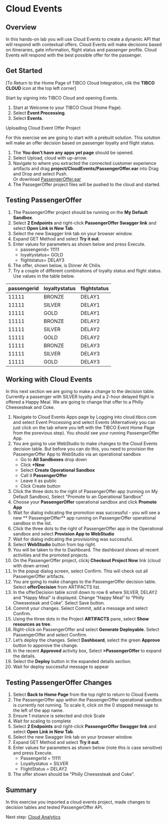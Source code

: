 # Cloud Events

## Overview

In this hands-on lab you will use Cloud Events to create a dynamic API that will respond with contextual offers.  Cloud Events will make decisions based on itineraries, gate information, flight status and passenger profile.  Cloud Events will respond with the best possible offer for the passenger.   

## Get Started

[To Return to the Home Page of TIBCO Cloud Integration, clik the **TIBCO CLOUD** icon at the top left corner]

Start by signing into TIBCO Cloud and opening Events.

1)	Start at Welcome to your TIBCO Cloud (Home Page).
2)	Select **Event Processing**.
3)	Select **Events**.

Uploading Cloud Event Offer Project

For this exercise we are going to start with a prebuilt solution.  This solution will make an offer decision based on passenger loyalty and flight status. 

1)	The **You don’t have any apps yet page** should be opened.
2)	Select Upload, cloud with up-arrow.
3)	Navigate to where you extracted the connected customer experience artifacts and drag **project/CloudEvents/PassengerOffer.ear** into Drag and Drop and select Push. 
<br>Or download [PassengerOffer.ear](https://github.com/claw-ai/Keys2Cloud/tree/master/project/cloudevents/PassengerOffer.ear)
4)	The PassegerOffer project files will be pushed to the cloud and started.

## Testing  PassengerOffer

1)	The PassengerOffer project should be running on the **My Default Sandbox**.
2)	Select **2 Endpoints** and right-click **PassengerOffer Swagger link** and select **Open Link in New Tab**.
3)	Select the new Swagger link tab on your browser window.
4)	Expand GET Method and select **Try it out**.
4)	Enter values for parameters as shown below and press Execute.
	- passengerid= 11111
	- loyaltystatus= GOLD
	- flightstatus= DELAY3
5)	The offer, shown below, is Dinner At Chilis.
6)	Try a couple of different combinations of loyalty status and flight status. Use values in the table below.

| passengerid |	loyaltystatus |	flightstatus |
| ----------- | ------------- | ------------ |
| 11111 | BRONZE | DELAY1 |
| 11111 | SILVER |DELAY1 |
| 11111	| GOLD | DELAY1 |
| 11111	| BRONZE | DELAY2 |
| 11111	| SILVER | DELAY2 |
| 11111	| GOLD | DELAY2 |
| 11111	| BRONZE | DELAY3 |
| 11111	| SILVER | DELAY3 |
| 11111 | GOLD | DELAY3 |

## Working with Cloud Events

In this next section we are going to make a change to the decision table.  Currently a passenger with SILVER loyalty and a 2-hour delayed flight is offered a Happy Meal.  We are going to change that offer to a Philly Cheesesteak and Coke.

1)	Navigate to Cloud Events Apps page by Logging into cloud.tibco.com and select Event Processing and select Events (Alternatively you can just click on the tab where you left with the TIBCO Event Home Page from the porevious step).  You should see your running PassengerOffer App.
2)	You are going to use WebStudio to make changes to the Cloud Events decision table.  But before you can do this, you need to provision the PassengerOffer App to WebStudio via an operational sandbox
	- Go to **All Sandboxes** drop down
	- Click **+New**
	- Select **Create Operational Sandbox**
	- Call it **PassengerOffer**
	- Leave it as public
	- Click Create button
3)	Click the three dots to the right of PassengerOffer app (running on My Default Sandbox), Select "Promote to an Operational Sandbox"
4)	Choose your **PassengerOffer** operational sandbox and click **Promote App**
5)	Wait for dialog indicating the promotion was successful - you will see a new ** PassengerOffer** app running on PassengerOffer operational sandbox  in the list.
6)	Click the three dots to the right of PassengerOffer app in the Operational sandbox and select **Provision App to WebStudio**
7)	Wait for dialog indicating the provisioning was successful.
8)	Select **WebStudio** button from top right.
9)	You will be taken to the to Dashboard. The dashboard shows all recent activities and the promoted projects.
10)	On the PassengerOffer project, clickj **Checkout Project Now** link (cloud with down arrow)
11)	In the popup dialog screen, select Confirm. This will check out all PassengerOffer artifacts.
12)	You are going to make changes to the PassengerOffer decision table. Select **offerDecision** from ARTIFACTS list.
13)	In the offerDecision table scroll down to row 6 where SILVER, DELAY2 and “Happy Meal” is displayed. Change “Happy Meal” to “Philly Cheesesteak and Coke”. Select Save button.
14)	Commit your changes. Select Commit, add a message and select Confirm.
15)	Using the three dots in the Project **ARTIFACTS** pane, select **Show resources as tree**.
16)	Right-click on PassengerOffer and select **Generate Deployable**. Select PassengerOffer and select Confirm.
17)	Let’s deploy the changes. Select **Dashboard**, select the green **Approve** button to apporove the change.
18)	In the recent **Approved** activity box,  Select **>PassengerOffer** to expand the details.
19)	Select the **Deploy** button in the expanded details section.
20)	Wait for deploy successful message to appear


## Testing PassengerOffer Changes

1)	Select **Back to Home Page** from the top right to return to Cloud Events
2)	The PassengerOffer app within the PassengerOffer operational sandbox is currently not running. To scale it, click on the 0 stopped message to the left of the app name.
3)	Ensure 1 instance is selected and click Scale
4)	Wait for scaling to complete
5)	Select **2 Endpoints** and right-click **PassengerOffer Swagger link** and select **Open Link in New Tab**.
6)	Select the new Swagger link tab on your browser window.
7)	Expand GET Method and select **Try it out**.
8)	Enter values for parameters as shown below (note this is case sensitive) and press Execute.
	- PassengerId = 11111
	- Loyaltystatus = SILVER
	- FlightStatus = DELAY2
9)	The offer shown should be "Philly Cheesesteak and Coke".

## Summary
In this exercise you imported a cloud events project, made changes to decision tables and tested PassengerOffer API.  

Next step: [Cloud Analytics](5.analytics.md)  
